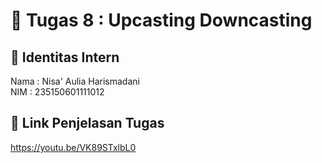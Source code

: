 # 📁 Tugas 8 : Upcasting Downcasting

## 👤 Identitas Intern
Nama : Nisa' Aulia Harismadani           
NIM  : 235150601111012

## 🔗 Link Penjelasan Tugas

https://youtu.be/VK89STxlbL0

